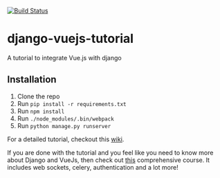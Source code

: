 [![Build Status](https://travis-ci.com/michaelbukachi/django-vuejs-tutorial.svg?branch=master)](https://travis-ci.com/michaelbukachi/django-vuejs-tutorial)

# django-vuejs-tutorial
A tutorial to integrate Vue.js with django

## Installation
1. Clone the repo
2. Run `pip install -r requirements.txt`
3. Run `npm install`
4. Run `./node_modules/.bin/webpack`
3. Run `python manage.py runserver`

For a detailed tutorial, checkout this [wiki](https://github.com/michaelbukachi/django-vuejs-tutorial/wiki/Django-Vue.js-Integration-Tutorial).

If you are done with the tutorial and you feel like you need to know more about Django and VueJs, then check out [this](https://courses.djangowaves.com/?wpam_id=4) comprehensive course. It includes web sockets, celery, authentication and a lot more!
